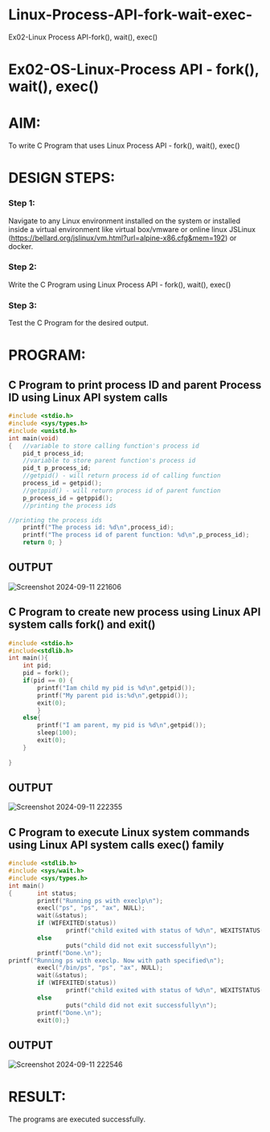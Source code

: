 # Linux-Process-API-fork-wait-exec-
Ex02-Linux Process API-fork(), wait(), exec()
# Ex02-OS-Linux-Process API - fork(), wait(), exec()
# AIM:
To write C Program that uses Linux Process API - fork(), wait(), exec()

# DESIGN STEPS:

### Step 1:

Navigate to any Linux environment installed on the system or installed inside a virtual environment like virtual box/vmware or online linux JSLinux (https://bellard.org/jslinux/vm.html?url=alpine-x86.cfg&mem=192) or docker.

### Step 2:

Write the C Program using Linux Process API - fork(), wait(), exec()

### Step 3:

Test the C Program for the desired output. 

# PROGRAM:

## C Program to print process ID and parent Process ID using Linux API system calls
```c
#include <stdio.h>
#include <sys/types.h>
#include <unistd.h>
int main(void)
{	//variable to store calling function's process id
	pid_t process_id;
	//variable to store parent function's process id
	pid_t p_process_id;
	//getpid() - will return process id of calling function
	process_id = getpid();
	//getppid() - will return process id of parent function
	p_process_id = getppid();
	//printing the process ids

//printing the process ids
	printf("The process id: %d\n",process_id);
	printf("The process id of parent function: %d\n",p_process_id);
	return 0; }
```
## OUTPUT
![Screenshot 2024-09-11 221606](https://github.com/user-attachments/assets/77426563-fa13-4c62-a985-3c490f08179b)














## C Program to create new process using Linux API system calls fork() and exit()
```c
#include <stdio.h>
#include<stdlib.h>
int main(){ 
    int pid; 
    pid = fork(); 
    if(pid == 0) {
        printf("Iam child my pid is %d\n",getpid()); 
        printf("My parent pid is:%d\n",getppid()); 
        exit(0);
        } 
    else{ 
        printf("I am parent, my pid is %d\n",getpid()); 
        sleep(100); 
        exit(0);
    }
    
}
```

## OUTPUT
![Screenshot 2024-09-11 222355](https://github.com/user-attachments/assets/44b66931-77ee-487a-8ce9-c1501c885cc4)








## C Program to execute Linux system commands using Linux API system calls exec() family
```c
#include <stdlib.h>
#include <sys/wait.h>
#include <sys/types.h>
int main()
{       int status;
        printf("Running ps with execlp\n");
        execl("ps", "ps", "ax", NULL);
        wait(&status);
        if (WIFEXITED(status))
                printf("child exited with status of %d\n", WEXITSTATUS(status));
        else
                puts("child did not exit successfully\n");
        printf("Done.\n");
printf("Running ps with execlp. Now with path specified\n");
        execl("/bin/ps", "ps", "ax", NULL);
        wait(&status);
        if (WIFEXITED(status))
                printf("child exited with status of %d\n", WEXITSTATUS(status));
        else
                puts("child did not exit successfully\n");
        printf("Done.\n");
        exit(0);}
```

## OUTPUT

![Screenshot 2024-09-11 222546](https://github.com/user-attachments/assets/3f422474-2fa3-44b8-aa01-e3771844e974)




# RESULT:
The programs are executed successfully.

